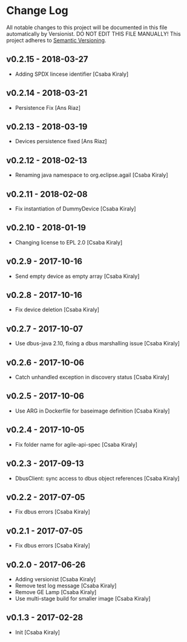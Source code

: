 # Change Log

All notable changes to this project will be documented in this file
automatically by Versionist. DO NOT EDIT THIS FILE MANUALLY!
This project adheres to [Semantic Versioning](http://semver.org/).

## v0.2.15 - 2018-03-27

* Adding SPDX lincese identifier [Csaba Kiraly]

## v0.2.14 - 2018-03-21

* Persistence Fix [Ans Riaz]

## v0.2.13 - 2018-03-19

* Devices persistence fixed [Ans Riaz]

## v0.2.12 - 2018-02-13

* Renaming java namespace to org.eclipse.agail [Csaba Kiraly]

## v0.2.11 - 2018-02-08

* Fix instantiation of DummyDevice [Csaba Kiraly]

## v0.2.10 - 2018-01-19

* Changing license to EPL 2.0 [Csaba Kiraly]

## v0.2.9 - 2017-10-16

* Send empty device as empty array [Csaba Kiraly]

## v0.2.8 - 2017-10-16

* Fix device deletion [Csaba Kiraly]

## v0.2.7 - 2017-10-07

* Use dbus-java 2.10, fixing a dbus marshalling issue [Csaba Kiraly]

## v0.2.6 - 2017-10-06

* Catch unhandled exception in discovery status [Csaba Kiraly]

## v0.2.5 - 2017-10-06

* Use ARG in Dockerfile for baseimage definition [Csaba Kiraly]

## v0.2.4 - 2017-10-05

* Fix folder name for agile-api-spec [Csaba Kiraly]

## v0.2.3 - 2017-09-13

* DbusClient: sync access to dbus object references [Csaba Kiraly]

## v0.2.2 - 2017-07-05

* Fix dbus errors [Csaba Kiraly]

## v0.2.1 - 2017-07-05

* Fix dbus errors [Csaba Kiraly]

## v0.2.0 - 2017-06-26

* Adding versionist [Csaba Kiraly]
* Remove test log message [Csaba Kiraly]
* Remove GE Lamp [Csaba Kiraly]
* Use multi-stage build for smaller image [Csaba Kiraly]

## v0.1.3 - 2017-02-28

* Init [Csaba Kiraly]
